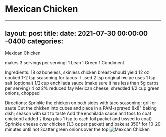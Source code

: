 # Mexican Chicken

---
layout: post
title: 
date:   2021-07-30 00:00:00 -0400
categories: 
---

Mexican Chicken

makes 3 servings
per serving:
1 Lean
1 Green
1 Condiment

Ingredients:
18 oz boneless, skinless chicken breast-should yield 12 oz cooked
1-2 tsp seasoning for tacos- I used 2 tsp original recipe uses 1 tsp
salt (optional)
1/2 cup enchilada sauce (make sure it has less than 5g carbs per serving)
4 oz 2% reduced fay Mexican cheese, shredded
1/2 cup green onions, chopped

Directions:
Sprinkle the chicken on both sides with taco seasoning: grill or saute
Cut the chicken into cubes and place in a PAM-sprayed 8x8" baking dish; season with salt to taste
Add the enchilada sauce and toss to coat chicken(I added 2 tbsp plus 1 tsp to each foil packet and tossed to coat)
Sprinkle cheese over chicken (1.3 oz per packet) and bake at 350° for 10-20 minutes until hot
Scatter green onions over the top
![Mexican Chicken](/images/Mexican%20Chicken.png)

